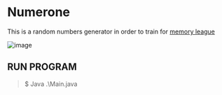 # Numerone
This is a random numbers generator in order to train for [memory league](https://memoryleague.com/#!/home)

![image](https://user-images.githubusercontent.com/45575898/209334648-ca1337cf-6ff0-4f52-8cfb-7e73fe6c9337.png)

## RUN PROGRAM 
> $ Java .\Main.java
